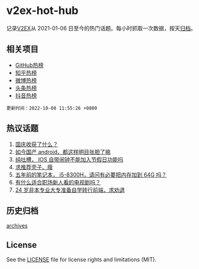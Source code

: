 # v2ex-hot-hub

 记录[V2EX](https://www.v2ex.com/)从 2021-01-06 日至今的热门话题。每小时抓取一次数据，按天[归档](archives)。
 
 ## 相关项目

- [GitHub热榜](https://github.com/snaildev/github-hot-hub)
- [知乎热榜](https://github.com/snaildev/zhihu-hot-hub)
- [微博热榜](https://github.com/snaildev/weibo-hot-hub)
- [头条热榜](https://github.com/snaildev/toutiao-hot-hub)
- [抖音热榜](https://github.com/snaildev/douyin-hot-hub)


 `更新时间：2022-10-08 11:55:26 +0800`

## 热议话题

1. [国庆收获了什么？](https://www.v2ex.com/t/885130)
1. [如今国产 android，都这样明目张胆了嘛](https://www.v2ex.com/t/885075)
1. [纯吐槽， IOS 自带闹钟不能加入节假日功能吗](https://www.v2ex.com/t/885133)
1. [求推荐壳子、膜](https://www.v2ex.com/t/884997)
1. [五年前的笔记本， i5-8300H，请问有必要把内存加到 64G 吗？](https://www.v2ex.com/t/885071)
1. [有什么适合职场新人看的电视剧吗？](https://www.v2ex.com/t/885097)
1. [24 岁非本专业大专准备自学转行前端，求劝退](https://www.v2ex.com/t/885109)

## 历史归档

[archives](archives)

## License

See the [LICENSE](LICENSE) file for license rights and limitations (MIT).
